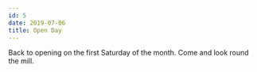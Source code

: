 ```yaml
---
id: 5
date: 2019-07-06
title: Open Day
---
```

Back to opening on the first Saturday of the month. Come and look round the mill. 
